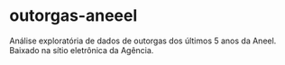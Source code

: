# outorgas-aneeel

Análise exploratória de dados de outorgas dos últimos 5 anos da Aneel.
Baixado na sítio eletrônica da Agência.
